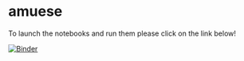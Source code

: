 # amuese

To launch the notebooks and run them please click on the link below!

[![Binder](https://mybinder.org/badge_logo.svg)](https://mybinder.org/v2/gh/heinerigel/amuese/main)
